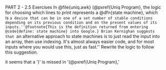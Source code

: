 PART 2 - 2.5 Exercises
In @file{uniq.awk} (@pxref{Uniq Program}, the
logic for choosing which lines to print represents a @dfn{state
machine}, which is ``a device that can be in one of a set number of stable
conditions depending on its previous condition and on the present values
of its inputs.''@footnote{This is the definition returned from entering
@code{define: state machine} into Google.}
Brian Kernighan suggests that
``an alternative approach to state machines is to just read
the input into an array, then use indexing.  It's almost always
easier code, and for most inputs where you would use this, just
as fast.''  Rewrite the logic to follow this
suggestion.

it seems that a ')' is missed in '(@pxref{Uniq Program},'


